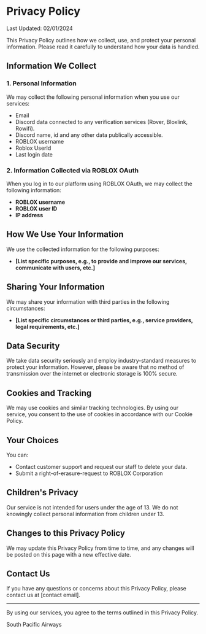 # Privacy Policy

Last Updated: 02/01/2024

This Privacy Policy outlines how we collect, use, and protect your personal information. Please read it carefully to understand how your data is handled.

## Information We Collect

### 1. Personal Information

We may collect the following personal information when you use our services:

- Email
- Discord data connected to any verification services (Rover, Bloxlink, Rowifi).
- Discord name, id and any other data publically accessible.
- ROBLOX username
- Roblox UserId
- Last login date

### 2. Information Collected via ROBLOX OAuth

When you log in to our platform using ROBLOX OAuth, we may collect the following information:

- **ROBLOX username**
- **ROBLOX user ID**
- **IP address**

## How We Use Your Information

We use the collected information for the following purposes:

- **[List specific purposes, e.g., to provide and improve our services, communicate with users, etc.]**

## Sharing Your Information

We may share your information with third parties in the following circumstances:

- **[List specific circumstances or third parties, e.g., service providers, legal requirements, etc.]**

## Data Security

We take data security seriously and employ industry-standard measures to protect your information. However, please be aware that no method of transmission over the internet or electronic storage is 100% secure.

## Cookies and Tracking

We may use cookies and similar tracking technologies. By using our service, you consent to the use of cookies in accordance with our Cookie Policy.

## Your Choices

You can:

- Contact customer support and request our staff to delete your data.
- Submit a right-of-erasure-request to ROBLOX Corporation

## Children's Privacy

Our service is not intended for users under the age of 13. We do not knowingly collect personal information from children under 13.

## Changes to this Privacy Policy

We may update this Privacy Policy from time to time, and any changes will be posted on this page with a new effective date.

## Contact Us

If you have any questions or concerns about this Privacy Policy, please contact us at [contact email].

---

By using our services, you agree to the terms outlined in this Privacy Policy.

South Pacific Airways
